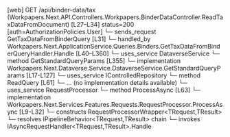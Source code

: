 [web] GET /api/binder-data/tax  (Workpapers.Next.API.Controllers.Workpapers.BinderDataController.ReadTaxDataFromDocument)  [L27–L34] status=200 [auth=AuthorizationPolicies.User]
  └─ sends_request GetTaxDataFromBinderQuery [L31]
    └─ handled_by Workpapers.Next.ApplicationService.Queries.Binders.GetTaxDataFromBinderQueryHandler.Handle [L40–L360]
      └─ uses_service DataverseService
        └─ method GetStandardQueryParams [L355]
          └─ implementation Workpapers.Next.Dataverse.Service.DataverseService.GetStandardQueryParams [L17-L127]
      └─ uses_service IControlledRepository<Binder>
        └─ method ReadQuery [L61]
          └─ ... (no implementation details available)
      └─ uses_service RequestProcessor
        └─ method ProcessAsync [L63]
          └─ implementation Workpapers.Next.Services.Features.Requests.RequestProcessor.ProcessAsync [L9-L32]
            └─ constructs RequestProcessorWrapper<TRequest,TResult>
            └─ resolves IPipelineBehavior<TRequest,TResult> chain
            └─ invokes IAsyncRequestHandler<TRequest,TResult>.Handle

